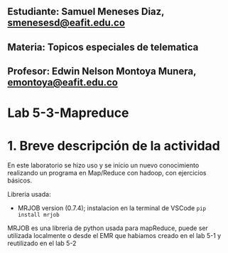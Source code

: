 ## Estudiante: Samuel Meneses Diaz, smenesesd@eafit.edu.co
## Materia: Topicos especiales de telematica
## Profesor: Edwin Nelson Montoya Munera, emontoya@eafit.edu.co 
#
# Lab 5-3-Mapreduce
# 1. Breve descripción de la actividad
En este laboratorio se hizo uso y se inicio un nuevo conocimiento realizando un programa en Map/Reduce con hadoop, con ejercicios básicos.   

Libreria usada:
- MRJOB version (0.7.4); instalacion en la terminal de VSCode ```pip install mrjob```

MRJOB es una libreria de python usada para mapReduce, puede ser utilizada localmente o desde el EMR que habiamos creado en el lab 5-1 y reutilizado en el lab 5-2
